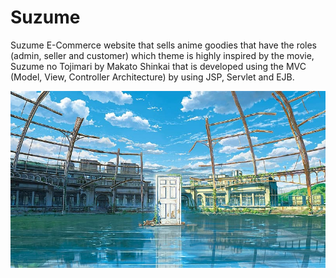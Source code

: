 # Suzume
Suzume E-Commerce website that sells anime goodies that have the roles (admin, seller and customer) which theme is highly inspired by the movie, Suzume no Tojimari by Makato Shinkai that is developed using the MVC (Model, View, Controller Architecture) by using JSP, Servlet and EJB.

![Suzume Wallpaper](door.jpg)

